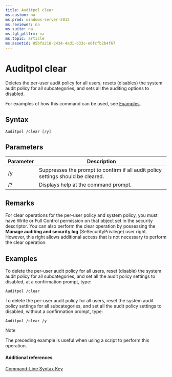 ```yaml
---
title: Auditpol clear
ms.custom: na
ms.prod: windows-server-2012
ms.reviewer: na
ms.suite: na
ms.tgt_pltfrm: na
ms.topic: article
ms.assetid: 05bfa218-2434-4ad1-b33c-e6fcfb2b4f67
---
```

# Auditpol clear
Deletes the per\-user audit policy for all users, resets \(disables\) the system audit policy for all subcategories, and sets all the auditing options to disabled.  
  
For examples of how this command can be used, see [Examples](#BKMK_examples).  
  
## Syntax  
  
```  
Auditpol /clear [/y]  
```  
  
## Parameters  
  
|Parameter|Description|  
|-------------|---------------|  
|\/y|Suppresses the prompt to confirm if all audit policy settings should be cleared.|  
|\/?|Displays help at the command prompt.|  
  
## Remarks  
For clear operations for the per\-user policy and system policy, you must have Write or Full Control permission on that object set in the security descriptor. You can also perform the clear operation by possessing the **Manage auditing and security log** \(SeSecurityPrivilege\) user right. However, this right allows additional access that is not necessary to perform the clear operation.  
  
## <a name="BKMK_examples"></a>Examples  
To delete the per\-user audit policy for all users, reset \(disable\) the system audit policy for all subcategories, and set all the audit policy settings to disabled, at a confirmation prompt, type:  
  
```  
Auditpol /clear  
```  
  
To delete the per\-user audit policy for all users, reset the system audit policy settings for all subcategories, and set all the audit policy settings to disabled, without a confirmation prompt, type:  
  
```  
Auditpol /clear /y  
```  
  
> [!NOTE]  
> The preceding example is useful when using a script to perform this operation.  
  
#### Additional references  
[Command-Line Syntax Key](../Topic/Command-Line-Syntax-Key.md)  
  
